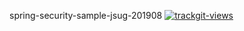 spring-security-sample-jsug-201908
<a href="https://trackgit.com">
<img src="https://sfy.cx/u/xdc" alt="trackgit-views" />
</a>
